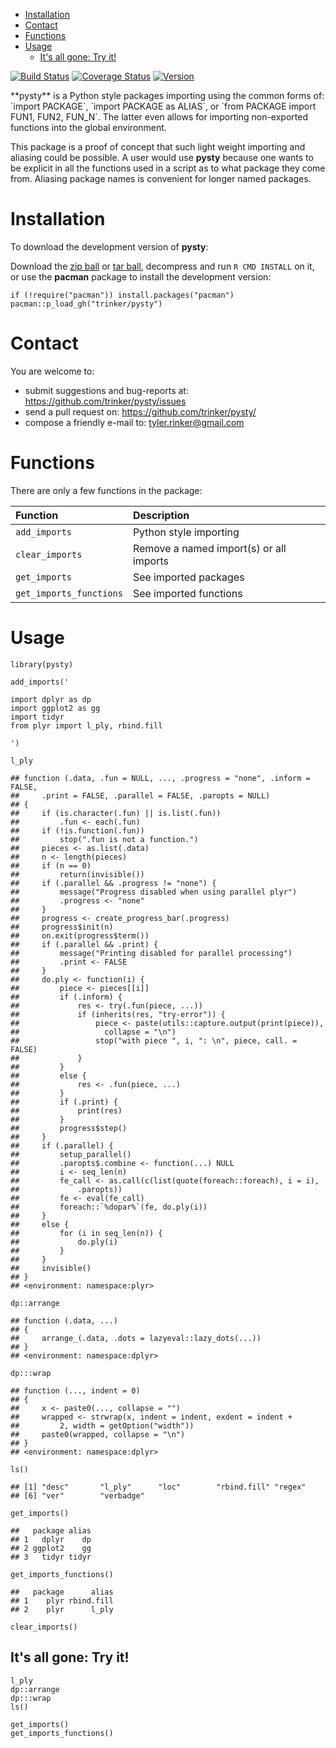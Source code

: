 -   [Installation](#installation)
-   [Contact](#contact)
-   [Functions](#functions)
-   [Usage](#usage)
    -   [It's all gone: Try it!](#its-all-gone-try-it)

[![Build
Status](https://travis-ci.org/trinker/pysty.svg?branch=master)](https://travis-ci.org/trinker/pysty)
[![Coverage
Status](https://coveralls.io/repos/trinker/pysty/badge.svg?branch=master)](https://coveralls.io/r/trinker/pysty?branch=master)
<a href="https://img.shields.io/badge/Version-0.0.1-orange.svg"><img src="https://img.shields.io/badge/Version-0.0.1-orange.svg" alt="Version"/></a>
</p>
**pysty** is a Python style packages importing using the common forms
of: `import PACKAGE`, `import PACKAGE as ALIAS`, or
`from PACKAGE import FUN1, FUN2, FUN_N`. The latter even allows for
importing non-exported functions into the global environment.

This package is a proof of concept that such light weight importing and
aliasing could be possible. A user would use **pysty** because one wants
to be explicit in all the functions used in a script as to what package
they come from. Aliasing package names is convenient for longer named
packages.

Installation
============

To download the development version of **pysty**:

Download the [zip ball](https://github.com/trinker/pysty/zipball/master)
or [tar ball](https://github.com/trinker/pysty/tarball/master),
decompress and run `R CMD INSTALL` on it, or use the **pacman** package
to install the development version:

    if (!require("pacman")) install.packages("pacman")
    pacman::p_load_gh("trinker/pysty")

Contact
=======

You are welcome to:  
- submit suggestions and bug-reports at:
<https://github.com/trinker/pysty/issues>  
- send a pull request on: <https://github.com/trinker/pysty/>  
- compose a friendly e-mail to: <tyler.rinker@gmail.com>

Functions
=========

There are only a few functions in the package:

<table>
<thead>
<tr class="header">
<th align="left">Function</th>
<th align="left">Description</th>
</tr>
</thead>
<tbody>
<tr class="odd">
<td align="left"><code>add_imports</code></td>
<td align="left">Python style importing</td>
</tr>
<tr class="even">
<td align="left"><code>clear_imports</code></td>
<td align="left">Remove a named import(s) or all imports</td>
</tr>
<tr class="odd">
<td align="left"><code>get_imports</code></td>
<td align="left">See imported packages</td>
</tr>
<tr class="even">
<td align="left"><code>get_imports_functions</code></td>
<td align="left">See imported functions</td>
</tr>
</tbody>
</table>

Usage
=====

    library(pysty)

    add_imports('

    import dplyr as dp
    import ggplot2 as gg
    import tidyr
    from plyr import l_ply, rbind.fill

    ')

    l_ply

    ## function (.data, .fun = NULL, ..., .progress = "none", .inform = FALSE, 
    ##     .print = FALSE, .parallel = FALSE, .paropts = NULL) 
    ## {
    ##     if (is.character(.fun) || is.list(.fun)) 
    ##         .fun <- each(.fun)
    ##     if (!is.function(.fun)) 
    ##         stop(".fun is not a function.")
    ##     pieces <- as.list(.data)
    ##     n <- length(pieces)
    ##     if (n == 0) 
    ##         return(invisible())
    ##     if (.parallel && .progress != "none") {
    ##         message("Progress disabled when using parallel plyr")
    ##         .progress <- "none"
    ##     }
    ##     progress <- create_progress_bar(.progress)
    ##     progress$init(n)
    ##     on.exit(progress$term())
    ##     if (.parallel && .print) {
    ##         message("Printing disabled for parallel processing")
    ##         .print <- FALSE
    ##     }
    ##     do.ply <- function(i) {
    ##         piece <- pieces[[i]]
    ##         if (.inform) {
    ##             res <- try(.fun(piece, ...))
    ##             if (inherits(res, "try-error")) {
    ##                 piece <- paste(utils::capture.output(print(piece)), 
    ##                   collapse = "\n")
    ##                 stop("with piece ", i, ": \n", piece, call. = FALSE)
    ##             }
    ##         }
    ##         else {
    ##             res <- .fun(piece, ...)
    ##         }
    ##         if (.print) {
    ##             print(res)
    ##         }
    ##         progress$step()
    ##     }
    ##     if (.parallel) {
    ##         setup_parallel()
    ##         .paropts$.combine <- function(...) NULL
    ##         i <- seq_len(n)
    ##         fe_call <- as.call(c(list(quote(foreach::foreach), i = i), 
    ##             .paropts))
    ##         fe <- eval(fe_call)
    ##         foreach::`%dopar%`(fe, do.ply(i))
    ##     }
    ##     else {
    ##         for (i in seq_len(n)) {
    ##             do.ply(i)
    ##         }
    ##     }
    ##     invisible()
    ## }
    ## <environment: namespace:plyr>

    dp::arrange

    ## function (.data, ...) 
    ## {
    ##     arrange_(.data, .dots = lazyeval::lazy_dots(...))
    ## }
    ## <environment: namespace:dplyr>

    dp:::wrap

    ## function (..., indent = 0) 
    ## {
    ##     x <- paste0(..., collapse = "")
    ##     wrapped <- strwrap(x, indent = indent, exdent = indent + 
    ##         2, width = getOption("width"))
    ##     paste0(wrapped, collapse = "\n")
    ## }
    ## <environment: namespace:dplyr>

    ls()

    ## [1] "desc"       "l_ply"      "loc"        "rbind.fill" "regex"     
    ## [6] "ver"        "verbadge"

    get_imports()

    ##   package alias
    ## 1   dplyr    dp
    ## 2 ggplot2    gg
    ## 3   tidyr tidyr

    get_imports_functions()

    ##   package      alias
    ## 1    plyr rbind.fill
    ## 2    plyr      l_ply

    clear_imports()

It's all gone: Try it!
----------------------

    l_ply
    dp::arrange
    dp:::wrap
    ls()

    get_imports()
    get_imports_functions()

